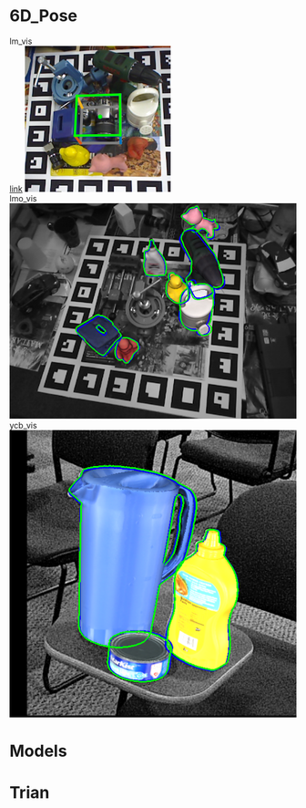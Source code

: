 # 6D_Pose
lm_vis   
[link](https://github.com/peppa114/6D_Pose/tree/main/visualization/lm)
![lm](visualization/lm/5.png)   
lmo_vis   
![lmo](visualization/lmo/5.png)   
ycb_vis   
![ycb](visualization/ycb/5.png)  

# Models

# Trian
